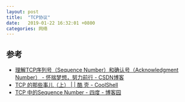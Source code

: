 ```yaml
---
layout: post
title:  "TCP协议"
date:   2019-01-22 16:32:01 +0800
categories: 网络
---
```


## 参考

* [理解TCP序列号（Sequence Number）和确认号（Acknowledgment Number） - 怀揣梦想，努力前行 - CSDN博客](https://blog.csdn.net/a19881029/article/details/38091243)
* [TCP 的那些事儿（上） &#124; &#124; 酷 壳 - CoolShell](https://coolshell.cn/articles/11564.html)
* [TCP 中的Sequence Number - 四度 - 博客园](https://www.cnblogs.com/JenningsMao/p/9487252.html)
